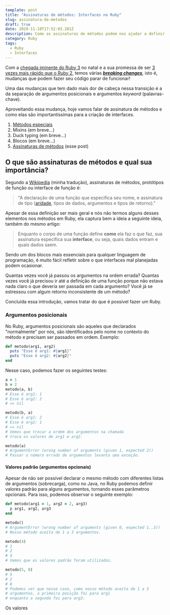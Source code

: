 ```yaml
---
template: post
title: "Assinaturas de métodos: Interfaces no Ruby"
slug: assinatura-de-metodos
draft: true
date: 2020-11-10T17:52:03.281Z
description: Como as assinaturas de métodos podem nos ajudar a definir interfaces?
category: Ruby
tags:
  - Ruby
  - Interfaces
---
```

Com a [chegada iminente do Ruby 3](https://www.ruby-lang.org/pt/news/2020/09/25/ruby-3-0-0-preview1-released/) no natal e a sua promessa de ser [3 vezes mais rápido que o Ruby 2](https://www.youtube.com/watch?v=LE0g2TUsJ4U&t=3248), temos várias ***[breaking changes](https://en.wiktionary.org/wiki/breaking_change)***, isto é, mudanças que podem fazer seu código parar de funcionar!

Uma das mudanças que tem dado mais dor de cabeça nessa transição é a da separação de argumentos posicionais e argumentos *keyword* (palavras-chave).

Aproveitando essa mudança, hoje vamos falar de assinatura de métodos e como elas são importantíssimas para a criação de interfaces.

1. [Métodos especiais](https://tomascco.dev/posts/interfaces-no-ruby)
2. Mixins (em breve...)
3. Duck typing (em breve...)
4. Blocos (em breve...)
5. [Assinaturas de métodos](https://tomascco.dev/posts/assinatura-de-metodos) (esse post)

## O que são assinaturas de métodos e qual sua importância?

Segundo a [Wikipedia](https://en.wikipedia.org/wiki/Function_prototype) (minha tradução), assinaturas de métodos, protótipos de função ou interface de função é:

> "A declaração de uma função que especifica seu nome, e assinatura de tipo ([aridade](https://pt.wikipedia.org/wiki/Aridade), tipos de dados, argumentos e tipos de retorno)."

Apesar de essa definição ser mais geral e nós não termos alguns desses elementos nos métodos em Ruby, ela captura bem a ideia a seguinte ideia, também do mesmo artigo:

> Enquanto o corpo de uma função define **como** ela faz o que faz, sua assinatura especifica sua **interface**, ou seja, quais dados entram e quais dados saem.

Sendo um dos blocos mais essenciais para qualquer linguagem de programação, é muito fácil refletir sobre o que interfaces mal planejadas podem ocasionar. 

Quantas vezes você já passou os argumentos na ordem errada? Quantas vezes você já precisou ir até a definição de uma função porque não estava nada claro o que deveria ser passada em cada argumento? Você já se estressou com algum retorno inconsistente de um método?

Concluida essa introdução, vamos tratar do que é possível fazer um Ruby.

### Argumentos posicionais

No Ruby, argumentos posicionais são aqueles que declarados "normalmente" por nós, são identificados pelo nome no contexto do método e precisam ser passados em ordem. Exemplo:

```ruby
def metodo(arg1, arg2)
  puts "Esse é arg1: #{arg1}"
  puts "Esse é arg2: #{arg2}"
end
```

Nesse caso, podemos fazer os seguintes testes:

```ruby
a = 1
b = 2
metodo(a, b)
# Esse é arg1: 1
# Esse é arg2: 2
# => nil

metodo(b, a)
# Esse é arg1: 2
# Esse é arg2: 1
# => nil
# Vemos que trocar a ordem dos argumentos na chamada
# troca os valores de arg1 e arg2.

metodo(a)
# ArgumentError (wrong number of arguments (given 1, expected 2))
# Passar o número errado de argumentos levanta uma exceção.
```

#### Valores padrão (argumentos opcionais)

Apesar de não ser possível declarar o mesmo método com diferentes listas de argumentos (sobrecarga), como no Java, no Ruby podemos definir valores padrão para alguns argumentos, tornando esses parâmetros opcionais. Para isso, podemos observar o seguinte exemplo:

```ruby
def metodo(arg1 = 1, arg2 = 2, arg3)
  p arg1, arg2, arg3
end

metodo()
# ArgumentError (wrong number of arguments (given 0, expected 1..3))
# Nosso método aceita de 1 a 3 argumentos.

metodo(4)
# 1
# 2
# 4
# Vemos que os valores padrão foram utilizados.

metodo(5, 8)
# 5
# 2
# 8
# Podemos ver que nesse caso, como nosso método aceita de 1 a 3
# argumentos, a primeira posição foi para arg1
# enquanto a segunda foi para arg3.
```

Os valores